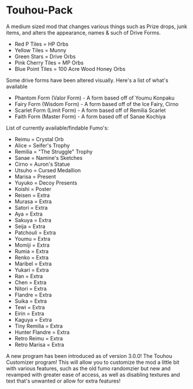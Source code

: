 # Touhou-Pack
A medium sized mod that changes various things such as Prize drops, junk items, and alters the appearance, names & such of Drive Forms.

- Red P Tiles = HP Orbs
- Yellow Tiles = Munny
- Green Stars = Drive Orbs
- Pink Cherry Tiles = MP Orbs
- Blue Point Tiles = 100 Acre Wood Honey Orbs

Some drive forms have been altered visually. Here's a list of what's available

- Phantom Form (Valor Form) - A form based off of Youmu Konpaku
- Fairy Form (Wisdom Form) - A form based off of the Ice Fairy, Cirno
- Scarlet Form (Limit Form) - A form based off of Remilia Scarlet
- Faith Form (Master Form) - A form based off of Sanae Kochiya

List of currently available/findable Fumo's:
- Reimu = Crystal Orb
- Alice = Seifer's Trophy
- Remilia = "The Struggle" Trophy
- Sanae = Namine's Sketches
- Cirno = Auron's Statue
- Utsuho = Cursed Medallion
- Marisa = Present
- Yuyuko = Decoy Presents
- Koishi = Poster
- Reisen = Extra
- Murasa = Extra
- Satori = Extra
- Aya = Extra
- Sakuya = Extra
- Seija = Extra
- Patchouli = Extra
- Youmu = Extra
- Momiji = Extra
- Rumia = Extra
- Renko = Extra
- Maribel = Extra
- Yukari = Extra
- Ran = Extra
- Chen = Extra
- Nitori = Extra
- Flandre = Extra
- Suika = Extra
- Tewi = Extra
- Eirin = Extra
- Kaguya = Extra
- Tiny Remilia = Extra
- Hunter Flandre = Extra
- Retro Reimu = Extra
- Retro Marisa  = Extra

A new program has been introduced as of version 3.0.0!
The Touhou Customizer program! This will allow you to customize the mod a little bit with various features, such as the
old fumo randomzier but new and revamped with greater ease of access, as well as disabling textures and text that's unwanted or
allow for extra features!
